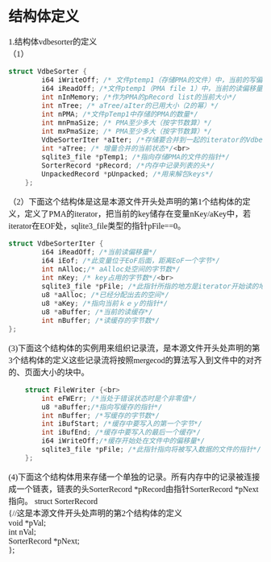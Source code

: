 # 结构体定义
<font face="微软雅黑" size="3px">

1.结构体vdbesorter的定义  
（1）
```c
struct VdbeSorter {
  		i64 iWriteOff; /* 文件ptemp1（存储PMA的文件）中，当前的写偏移量*/
 	    i64 iReadOff; /*文件ptemp1（PMA file 1）中，当前的读偏移量*/
        int nInMemory; /*作为PMA的pRecord list的当前大小*/
  	    int nTree; /* aTree/aIter的已用大小（2的幂）*/
  	    int nPMA; /*文件pTemp1中存储的PMA的数量*/
        int mnPmaSize; /* PMA至少多大（按字节数算）*/
  		int mxPmaSize; /* PMA至少多大（按字节数算）*/
  		VdbeSorterIter *aIter; /*存储要合并到一起的iterator的VdbeSorterIter的数组*/
        int *aTree; /* 增量合并的当前状态*/<br>
        sqlite3_file *pTemp1; /*指向存储PMA的文件的指针*/
        SorterRecord *pRecord; /*内存中记录列表的头*/
        UnpackedRecord *pUnpacked; /*用来解包keys*/
    };
```
（2）下面这个结构体是这是本源文件开头处声明的第1个结构体的定义，定义了PMA的iterator，把当前的key储存在变量nKey/aKey中，若iterator在EOF处，sqlite3_file类型的指针pFile==0。  
```c
struct VdbeSorterIter {
  		i64 iReadOff; /*当前读偏移量*/
  		i64 iEof; /*此变量位于EoF后面，距离EoF一个字节*/
  		int nAlloc;/* aAlloc处空间的字节数*/
 		int nKey; /* key占用的字节数*/<br>
  		sqlite3_file *pFile; /*此指针所指的地方是iterator开始读的地方*/
  		u8 *aAlloc; /*已经分配出去的空间*/
  		u8 *aKey; /*指向当前ｋｅｙ的指针*/
  		u8 *aBuffer; /*当前的读缓存*/
  		int nBuffer; /*读缓存的字节数*/
};
```
(3)下面这个结构体的实例用来组织记录流，是本源文件开头处声明的第3个结构体的定义这些记录流将按照mergecod的算法写入到文件中的对齐的、页面大小的块中。  
```c
	struct FileWriter {<br>
		int eFWErr; /*当处于错误状态时是个非零值*/
		u8 *aBuffer;/*指向写缓存的指针*/
		int nBuffer; /*写缓存的字节数*/
		int iBufStart; /*缓存中要写入的第一个字节*/
		int iBufEnd; /*缓存中要写入的最后一个缓存*/
		i64 iWriteOff;/*缓存开始处在文件中的偏移量*/
		sqlite3_file *pFile; /*此指针指向将被写入数据的文件的指针*/
	};
```
(4)下面这个结构体用来存储一个单独的记录。所有内存中的记录被连接成一个链表，链表的头SorterRecord *pRecord由指针SorterRecord *pNext指向。
	struct SorterRecord<br> {//这是本源文件开头处声明的第2个结构体的定义<br>
  		void *pVal;<br>
 		 int nVal;<br>
  		SorterRecord *pNext;<br>
	};<br>
